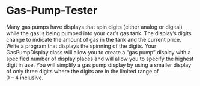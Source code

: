 # Gas-Pump-Tester
Many gas pumps have displays that spin digits (either analog or digital) while the gas is being pumped into your car’s gas tank. The display’s digits change to indicate the amount of gas in the tank and the current price.
Write a program that displays the spinning of the digits. Your GasPumpDisplay class will allow you to create a “gas pump” display with a specified number of display places and will allow you to specify the highest digit in use. You will simplify a gas pump display by using a smaller display of only three digits where the digits are in the limited range of  
0 – 4 inclusive.
